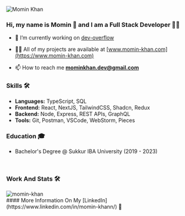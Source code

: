 
![Momin Khan](https://github.com/momin-khann/momin-khann/assets/68404645/c3e11cf7-c6aa-4fcb-ab41-9abc8fcb0b13)

### Hi, my name is Momin 👋 and I am a Full Stack Developer 🧑‍💻

- 🔭 I’m currently working on [dev-overflow](https://github.com/momin-khann/dev-overflow)

- 👨‍💻 All of my projects are available at [www.momin-khan.com](https://www.momin-khan.com)

- 📫 How to reach me **mominkhan.dev@gmail.com**


### Skills 🛠️
- **Languages:** TypeScript, SQL
- **Frontend:**  React, NextJS, TailwindCSS, Shadcn, Redux
- **Backend:**   Node, Express, REST APIs, GraphQL
- **Tools:**     Git, Postman, VSCode, WebStorm, Pieces

### Education 🎓
- Bachelor's Degree @ Sukkur IBA University (2019 - 2023)

<br/>

### Work And Stats 🛠️
<p><img align="left" src="https://github-readme-stats.vercel.app/api/top-langs?username=momin-khann&show_icons=true&locale=en&layout=compact" alt="momin-khan" /></p>

<br />
#### More Information On My [LinkedIn](https://www.linkedin.com/in/momin-khann/) 🚀



